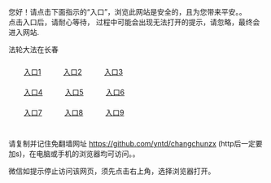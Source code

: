 您好！请点击下面指示的“入口”，浏览此网站是安全的，且为您带来平安。。 <br/>
点击入口后，请耐心等待， 过程中可能会出现无法打开的提示，请忽略，最终会进入网站. </br>

法轮大法在长春<br/>
<div style="padding:10px"><a style="margin:20px" target="_blank" href="https://d3kqaciy79vpxp.cloudfront.net/2Qpsp?iyfuzvso" id="ccLink1" rel="nofollow">入口1</a> <a target="_blank" style="margin:20px" href="https://d1v31hqadq96ow.cloudfront.net/2Qpsp?hsrghl" id="ccLink2" rel="nofollow">入口2</a> <a style="margin:20px" target="_blank" href="https://d1pjdsr6p06qr5.cloudfront.net/2Qpsp?tfgzql" id="ccLink3" rel="nofollow">入口3</a></div>

<div style="padding:10px" ><a style="margin:20px" target="_blank" href="https://d3kqaciy79vpxp.cloudfront.net/2Qpsp?iyfuzvso" id="ccLink4" rel="nofollow">入口4</a> <a style="margin:20px" href="https://d1v31hqadq96ow.cloudfront.net/2Qpsp?hsrghl" target="_blank" id="ccLink5" rel="nofollow">入口5</a> <a style="margin:20px" href="https://d1pjdsr6p06qr5.cloudfront.net/2Qpsp?tfgzql" target="_blank" id="ccLink6" rel="nofollow">入口6</a></div>

<div style="padding:10px"><a style="margin:20px" target="_blank" href="https://d3kqaciy79vpxp.cloudfront.net/2Qpsp?iyfuzvso" id="ccLink7" rel="nofollow">入口7</a> <a style="margin:20px" href="https://d1v31hqadq96ow.cloudfront.net/2Qpsp?hsrghl" target="_blank" id="ccLink8" rel="nofollow">入口8</a> <a style="margin:20px" target="_blank" href="https://d1pjdsr6p06qr5.cloudfront.net/2Qpsp?tfgzql" id="ccLink9" rel="nofollow">入口9</a></div>

<br/>



请复制并记住免翻墙网址 https://github.com/yntd/changchunzx (http后一定要加s)，在电脑或手机的浏览器均可访问。。<br/>

微信如提示停止访问该网页，须先点击右上角，选择浏览器打开。
